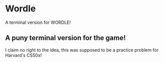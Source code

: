 # Wordle
 A terminal version for WORDLE!
## A puny terminal version for the game!
I claim no right to the idea, this was supposed to be a practice problem for Harvard's CS50x!
